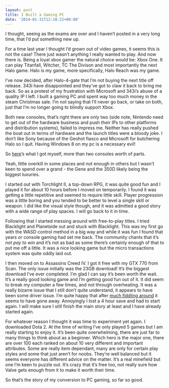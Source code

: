 ```yaml
---
layout: post
title: I Built a Gaming PC
date: '2014-01-31T12:18:22+00:00'
---
```

I thought, seeing as the exams are over and I haven’t posted in a very long
time, that I’d put something new up.

For a time last year I thought I’d grown out of video games, it seems this is
not the case! There just wasn’t anything I really wanted to play. And now there
is. Being a loyal xbox gamer the natural choice would be: Xbox One. It can play
Titanfall, Witcher, TC The Divison and most importantly the next Halo game.
Halo is my game, more specifically, Halo Reach was my game.

I’ve now decided, after Halo-4-gate that I’m not buying the next title off
release. 343i have disappointed and they’ve got to claw it back to bring me
back. So as a protest of my frustration with Microsoft and 343i’s abuse of a
quality IP I left. I built a gaming PC and spent way too much money in the
steam Christmas sale. I’m not saying that I’ll never go back, or take on both,
just that I’m no longer going to blindly support Xbox.

Both new consoles, that’s right there are only two (side note, Nintendo need to
get out of the hardware business and push their IPs to other platforms and
distribution systems), failed to impress me. Neither has really pushed the boat
out in terms of hardware and the launch titles were a bloody joke. I don’t like
Sony because of the Geohot fiasco and Microsoft for butchering Halo so I quit.
Having Windows 8 on my pc is a necessary evil!

So [here](http://uk.pcpartpicker.com/p/2xmMM)’s what I got myself, more than
two consoles worth of parts.

Yeah, little overkill in some places and not enough in others but I wasn’t keen
to spend over a grand - the Gene and the 350D likely being the biggest
luxuries.

I started out with Torchlight II, a top-down RPG, it was quite good fun and I
played it for about 10 hours before I moved on temporarily. I found it was
getting a little repetitive and seemed to require little skill. Player
progression was a little boring and you tended to be better to level a single
skill or weapon. I did like the visual style though, and it was admitted a good
story with a wide range of play spaces. I will go back to it in time.

Following that I started messing around with free-to-play titles. I tried
Blacklight and Planetside out and stuck with Blacklight. This was my first go
with the WASD control method in a big way and while it was fun I found that
years or console gaming had set me back. The community chants that it’s _not
pay to win_ and it’s not as bad as some there’s certainly enough of that to put
me off a little. It was a nice looking game but the micro transactions system
was quite oddly laid out.

I then moved on to Assassins Creed IV. I got it free with my GTX 770 from Scan.
The only issue initially was the 23GB download! It’s the biggest download I’ve
ever completed. I’m glad I can say it’s been worth the wait. It’s a really good
looking game and I’m getting good fun out of it. It did seem to break my
computer a few times, and not through overheating. It was a really bizarre
issue that I still don’t quite understand, it appears to have been some driver
issue. I’m quite happy that after [much fiddling
around](http://forums.bit-tech.net/showthread.php?p=3483715) it seems to have
gone away. Annoyingly I lost a 4 hour save and had to start again. I will make
sure I still finish the main story at least and I have already started again.

For whatever reason I thought it was time to experiment yet again. I downloaded
Dota 2. At the time of writing I’ve only played 5 games but I am really
starting to enjoy it. It’s been quite overwhelming, there are just far to many
things to think about as a beginner. Which hero is the major one, there are
over 100 each ranked on about 10 very different and important attributes. Some
are really item dependant, many are only for certain play styles and some that
just aren’t for noobs. They’re well balanced but it seems everyone has
different advice on the matter. It’s a real minefield but one I’m keen to
puzzle out. It’s crazy that it’s free too, not really sure how Valve gets
enough from it to make it worth their time.

So that’s the story of my conversion to PC gaming, so far so good.
